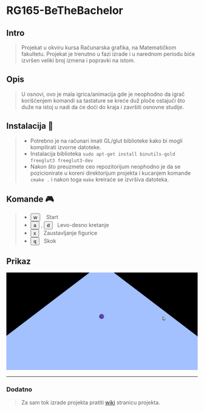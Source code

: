# RG165-BeTheBachelor



## Intro

>Projekat u okviru kursa Računarska grafika, 
na Matematičkom fakultetu.
>Projekat je trenutno u fazi izrade i u narednom
periodu biće izvršen veliki broj izmena i popravki
na istom.

## Opis
> U osnovi, ovo je mala igrica/animacija
gde je neophodno da igrač korišćenjem komandi
sa tastature se kreće duž ploče ostajući što
duže na istoj u nadi da će doći do kraja
i završiti osnovne studije.

## Instalacija :construction:
>- Potrebno je na računari imati GL/glut biblioteke kako 
bi mogli kompilirati izvorne datoteke. 
>- Instalacija biblioteka `sudo apt-get install binutils-gold freeglut3 freeglut3-dev `
>- Nakon što preuzmete ceo repozitorijum 
neophodno je da se pozicionirate u koreni
direktorijum projekta i kucanjem komande `cmake .` i nakon toga `make`
kreiraće se izvršiva datoteka.



## Komande  :video_game:
>* <button>w</button> &nbsp;&nbsp; Start
>* <button>a</button> , <button>d</button> &nbsp;&nbsp;Levo-desno kretanje
>* <button>x</button>&nbsp;&nbsp; Zaustavljanje figurice
>* <button>q</button>&nbsp;&nbsp; Skok

## Prikaz
![Prikaz](screenshots/1_report.png)


---

### Dodatno
>Za sam tok izrade projekta pratiti 
[wiki](https://github.com/MATF-RG18/RG165-bethebachelor/wiki/Izve%C5%A1taji) 
stranicu projekta.
